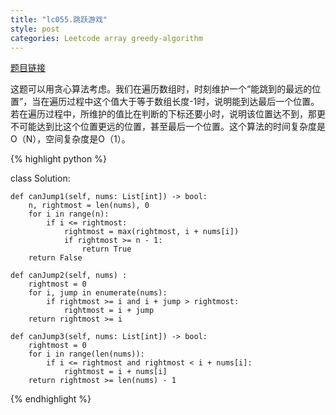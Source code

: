 ```yaml
---
title: "lc055.跳跃游戏"
style: post
categories: Leetcode array greedy-algorithm
---
```


[题目链接](https://leetcode-cn.com/problems/jump-game/)

这题可以用贪心算法考虑。我们在遍历数组时，时刻维护一个“能跳到的最远的位置”，当在遍历过程中这个值大于等于数组长度-1时，说明能到达最后一个位置。若在遍历过程中，所维护的值比在判断的下标还要小时，说明该位置达不到，那更不可能达到比这个位置更远的位置，甚至最后一个位置。这个算法的时间复杂度是O（N），空间复杂度是O（1）。

{% highlight python %}

class Solution:

    def canJump1(self, nums: List[int]) -> bool:
        n, rightmost = len(nums), 0        
        for i in range(n):
            if i <= rightmost:
                rightmost = max(rightmost, i + nums[i])
                if rightmost >= n - 1:
                    return True
        return False

    def canJump2(self, nums) :
        rightmost = 0
        for i, jump in enumerate(nums):
            if rightmost >= i and i + jump > rightmost:
                rightmost = i + jump
        return rightmost >= i

    def canJump3(self, nums: List[int]) -> bool:
        rightmost = 0        
        for i in range(len(nums)):
            if i <= rightmost and rightmost < i + nums[i]:
                rightmost = i + nums[i]
        return rightmost >= len(nums) - 1

{% endhighlight %}

